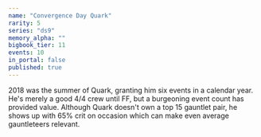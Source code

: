 ```yaml
---
name: "Convergence Day Quark"
rarity: 5
series: "ds9"
memory_alpha: ""
bigbook_tier: 11
events: 10
in_portal: false
published: true
---
```


2018 was the summer of Quark, granting him six events in a calendar year. He's merely a good 4/4 crew until FF, but a burgeoning event count has provided value. Although Quark doesn't own a top 15 gauntlet pair, he shows up with 65% crit on occasion which can make even average gauntleteers relevant.
